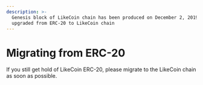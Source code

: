 ```yaml
---
description: >-
  Genesis block of LikeCoin chain has been produced on December 2, 2019,
  upgraded from ERC-20 to LikeCoin chain
---
```


# Migrating from ERC-20

If you still get hold of LikeCoin ERC-20, please migrate to the LikeCoin chain as soon as possible.

